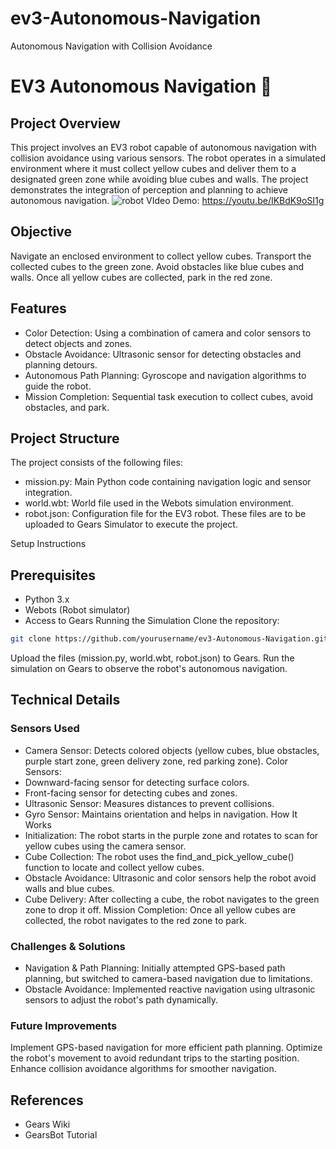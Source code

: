 # ev3-Autonomous-Navigation
 Autonomous Navigation with Collision Avoidance 
# EV3 Autonomous Navigation 🚀

## Project Overview
This project involves an EV3 robot capable of autonomous navigation with collision avoidance using various sensors. The robot operates in a simulated environment where it must collect yellow cubes and deliver them to a designated green zone while avoiding blue cubes and walls. The project demonstrates the integration of perception and planning to achieve autonomous navigation.
![robot](https://github.com/user-attachments/assets/93b44d6d-84c0-482e-beac-c24d7f7943f6)
VIdeo Demo: https://youtu.be/IKBdK9oSI1g
## Objective
Navigate an enclosed environment to collect yellow cubes.
Transport the collected cubes to the green zone.
Avoid obstacles like blue cubes and walls.
Once all yellow cubes are collected, park in the red zone.

## Features
- Color Detection: Using a combination of camera and color sensors to detect objects and zones.
- Obstacle Avoidance: Ultrasonic sensor for detecting obstacles and planning detours.
- Autonomous Path Planning: Gyroscope and navigation algorithms to guide the robot.
- Mission Completion: Sequential task execution to collect cubes, avoid obstacles, and park.

## Project Structure
The project consists of the following files:

- mission.py: Main Python code containing navigation logic and sensor integration.
- world.wbt: World file used in the Webots simulation environment.
- robot.json: Configuration file for the EV3 robot.
These files are to be uploaded to Gears Simulator to execute the project.

Setup Instructions
## Prerequisites
- Python 3.x
- Webots (Robot simulator)
- Access to Gears
Running the Simulation
Clone the repository:
```bash
git clone https://github.com/yourusername/ev3-Autonomous-Navigation.git
```
Upload the files (mission.py, world.wbt, robot.json) to Gears.
Run the simulation on Gears to observe the robot's autonomous navigation.

## Technical Details
### Sensors Used
- Camera Sensor: Detects colored objects (yellow cubes, blue obstacles, purple start zone, green delivery zone, red parking zone).
Color Sensors:
- Downward-facing sensor for detecting surface colors.
- Front-facing sensor for detecting cubes and zones.
- Ultrasonic Sensor: Measures distances to prevent collisions.
- Gyro Sensor: Maintains orientation and helps in navigation.
How It Works
- Initialization: The robot starts in the purple zone and rotates to scan for yellow cubes using the camera sensor.
- Cube Collection: The robot uses the find_and_pick_yellow_cube() function to locate and collect yellow cubes.
- Obstacle Avoidance: Ultrasonic and color sensors help the robot avoid walls and blue cubes.
- Cube Delivery: After collecting a cube, the robot navigates to the green zone to drop it off.
Mission Completion: Once all yellow cubes are collected, the robot navigates to the red zone to park.
### Challenges & Solutions
- Navigation & Path Planning: Initially attempted GPS-based path planning, but switched to camera-based navigation due to limitations.
- Obstacle Avoidance: Implemented reactive navigation using ultrasonic sensors to adjust the robot's path dynamically.
### Future Improvements
Implement GPS-based navigation for more efficient path planning.
Optimize the robot's movement to avoid redundant trips to the starting position.
Enhance collision avoidance algorithms for smoother navigation.
## References
- Gears Wiki
- GearsBot Tutorial
